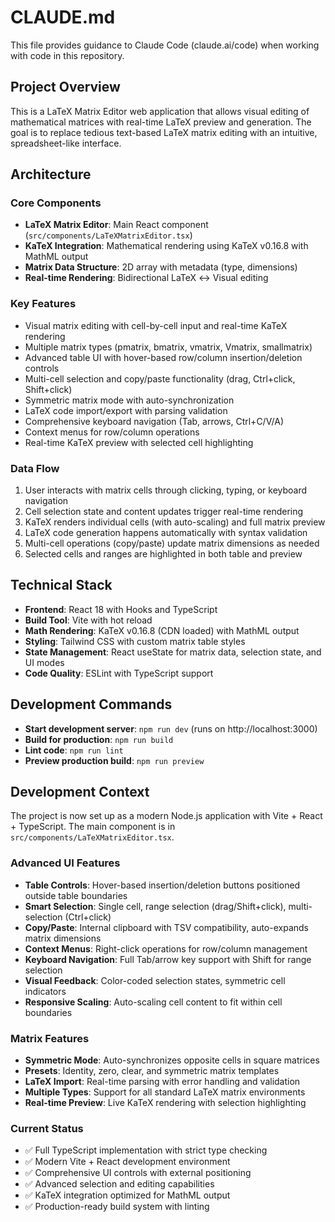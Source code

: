 # CLAUDE.md

This file provides guidance to Claude Code (claude.ai/code) when working with code in this repository.

## Project Overview

This is a LaTeX Matrix Editor web application that allows visual editing of mathematical matrices with real-time LaTeX preview and generation. The goal is to replace tedious text-based LaTeX matrix editing with an intuitive, spreadsheet-like interface.

## Architecture

### Core Components
- **LaTeX Matrix Editor**: Main React component (`src/components/LaTeXMatrixEditor.tsx`)
- **KaTeX Integration**: Mathematical rendering using KaTeX v0.16.8 with MathML output
- **Matrix Data Structure**: 2D array with metadata (type, dimensions)
- **Real-time Rendering**: Bidirectional LaTeX ↔ Visual editing

### Key Features
- Visual matrix editing with cell-by-cell input and real-time KaTeX rendering
- Multiple matrix types (pmatrix, bmatrix, vmatrix, Vmatrix, smallmatrix)
- Advanced table UI with hover-based row/column insertion/deletion controls
- Multi-cell selection and copy/paste functionality (drag, Ctrl+click, Shift+click)
- Symmetric matrix mode with auto-synchronization
- LaTeX code import/export with parsing validation
- Comprehensive keyboard navigation (Tab, arrows, Ctrl+C/V/A)
- Context menus for row/column operations
- Real-time KaTeX preview with selected cell highlighting

### Data Flow
1. User interacts with matrix cells through clicking, typing, or keyboard navigation
2. Cell selection state and content updates trigger real-time rendering
3. KaTeX renders individual cells (with auto-scaling) and full matrix preview
4. LaTeX code generation happens automatically with syntax validation
5. Multi-cell operations (copy/paste) update matrix dimensions as needed
6. Selected cells and ranges are highlighted in both table and preview

## Technical Stack

- **Frontend**: React 18 with Hooks and TypeScript
- **Build Tool**: Vite with hot reload
- **Math Rendering**: KaTeX v0.16.8 (CDN loaded) with MathML output
- **Styling**: Tailwind CSS with custom matrix table styles
- **State Management**: React useState for matrix data, selection state, and UI modes
- **Code Quality**: ESLint with TypeScript support

## Development Commands

- **Start development server**: `npm run dev` (runs on http://localhost:3000)
- **Build for production**: `npm run build`
- **Lint code**: `npm run lint`
- **Preview production build**: `npm run preview`

## Development Context

The project is now set up as a modern Node.js application with Vite + React + TypeScript. The main component is in `src/components/LaTeXMatrixEditor.tsx`.

### Advanced UI Features
- **Table Controls**: Hover-based insertion/deletion buttons positioned outside table boundaries
- **Smart Selection**: Single cell, range selection (drag/Shift+click), multi-selection (Ctrl+click)
- **Copy/Paste**: Internal clipboard with TSV compatibility, auto-expands matrix dimensions
- **Context Menus**: Right-click operations for row/column management
- **Keyboard Navigation**: Full Tab/arrow key support with Shift for range selection
- **Visual Feedback**: Color-coded selection states, symmetric cell indicators
- **Responsive Scaling**: Auto-scaling cell content to fit within cell boundaries

### Matrix Features
- **Symmetric Mode**: Auto-synchronizes opposite cells in square matrices
- **Presets**: Identity, zero, clear, and symmetric matrix templates
- **LaTeX Import**: Real-time parsing with error handling and validation
- **Multiple Types**: Support for all standard LaTeX matrix environments
- **Real-time Preview**: Live KaTeX rendering with selection highlighting

### Current Status
- ✅ Full TypeScript implementation with strict type checking
- ✅ Modern Vite + React development environment
- ✅ Comprehensive UI controls with external positioning
- ✅ Advanced selection and editing capabilities
- ✅ KaTeX integration optimized for MathML output
- ✅ Production-ready build system with linting